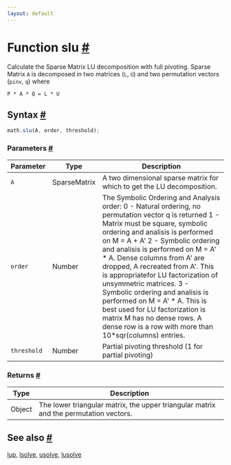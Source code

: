 ```yaml
---
layout: default
---
```


<!-- Note: This file is automatically generated from source code comments. Changes made in this file will be overridden. -->

<h1 id="function-slu">Function slu <a href="#function-slu" title="Permalink">#</a></h1>

Calculate the Sparse Matrix LU decomposition with full pivoting. Sparse Matrix `A` is decomposed in two matrices (`L`, `U`) and two permutation vectors (`pinv`, `q`) where

`P * A * Q = L * U`


<h2 id="syntax">Syntax <a href="#syntax" title="Permalink">#</a></h2>

```js
math.slu(A, order, threshold);
```

<h3 id="parameters">Parameters <a href="#parameters" title="Permalink">#</a></h3>

Parameter | Type | Description
--------- | ---- | -----------
`A` | SparseMatrix | A two dimensional sparse matrix for which to get the LU decomposition.
`order` | Number | The Symbolic Ordering and Analysis order: 0 - Natural ordering, no permutation vector q is returned 1 - Matrix must be square, symbolic ordering and analisis is performed on M = A + A' 2 - Symbolic ordering and analisis is performed on M = A' * A. Dense columns from A' are dropped, A recreated from A'. This is appropriatefor LU factorization of unsymmetric matrices. 3 - Symbolic ordering and analisis is performed on M = A' * A. This is best used for LU factorization is matrix M has no dense rows. A dense row is a row with more than 10*sqr(columns) entries.
`threshold` | Number | Partial pivoting threshold (1 for partial pivoting)

<h3 id="returns">Returns <a href="#returns" title="Permalink">#</a></h3>

Type | Description
---- | -----------
Object | The lower triangular matrix, the upper triangular matrix and the permutation vectors.


<h2 id="see-also">See also <a href="#see-also" title="Permalink">#</a></h2>

[lup](lup.html),
[lsolve](lsolve.html),
[usolve](usolve.html),
[lusolve](lusolve.html)
